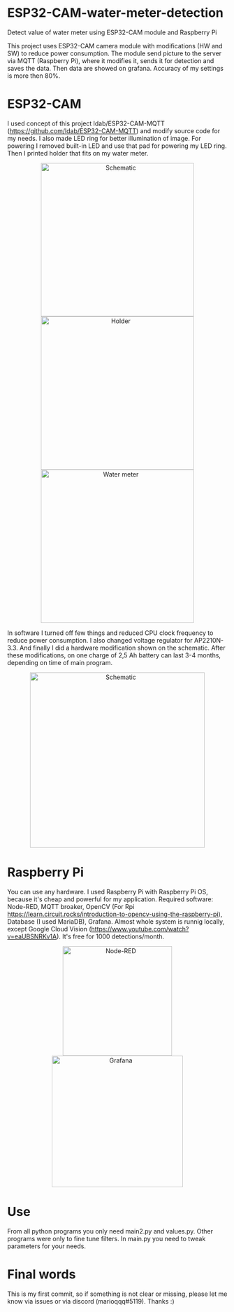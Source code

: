 # ESP32-CAM-water-meter-detection
Detect value of water meter using ESP32-CAM module and Raspberry Pi

This project uses ESP32-CAM camera module with modifications (HW and SW) to reduce power consumption. The module send picture to the server via MQTT (Raspberry Pi), where it modifies it, sends it for detection and saves the data. Then data are showed on grafana. Accuracy of my settings is more then 80%.

# ESP32-CAM
I used concept of this project ldab/ESP32-CAM-MQTT (https://github.com/ldab/ESP32-CAM-MQTT) and modify source code for my needs. I also made LED ring for better illumination of image. For powering I removed built-in LED and use that pad for powering my LED ring. Then I printed holder that fits on my water meter.

<p align="center">
  <img src="https://user-images.githubusercontent.com/93001533/165036330-9b6be7a9-bf80-417b-b244-fe3f3a429f48.png" alt="Schematic" height="350"/>
  <img src="https://user-images.githubusercontent.com/93001533/165036760-9d0ab7e6-6bdd-4bc4-bec4-07aaecccbb99.png" alt="Holder" height="350"/>
  <img src="https://user-images.githubusercontent.com/93001533/165036355-49c77b59-7057-4476-9c2e-15483e40d283.png" alt="Water meter" height="350"/>
</p>
In software I turned off few things and reduced CPU clock frequency to reduce power consumption. I also changed voltage regulator for AP2210N-3.3. And finally I did a hardware modification shown on the schematic. After these modifications, on one charge of 2,5 Ah battery can last 3-4 months, depending on time of main program.

<p align="center">
  <img src="https://user-images.githubusercontent.com/93001533/165039323-fad308d3-c15c-46ce-819a-2e651f4b62ac.png" alt="Schematic" width="400"/>
</p>

# Raspberry Pi
You can use any hardware. I used Raspberry Pi with Raspberry Pi OS, because it's cheap and powerful for my application. Required software: Node-RED, MQTT broaker, OpenCV (For Rpi https://learn.circuit.rocks/introduction-to-opencv-using-the-raspberry-pi), Database (I used MariaDB), Grafana. Almost whole system is runnig locally, except Google Cloud Vision (https://www.youtube.com/watch?v=eaUBSNRKv1A). It's free for 1000 detections/month.

<p align="center">
  <img src="https://user-images.githubusercontent.com/93001533/165040818-18f7e09e-a50c-4717-8c48-ee41d6d78d75.png" alt="Node-RED" height="250"/>
  <img src="https://user-images.githubusercontent.com/93001533/165035822-d5094441-1f8e-47e0-95d2-24953932a834.png" alt="Grafana" height="300"/>
  </p>

# Use
From all python programs you only need main2.py and values.py. Other programs were only to fine tune filters. In main.py you need to tweak parameters for your needs.

# Final words
This is my first commit, so if something is not clear or missing, please let me know via issues or via discord (marioqqq#5119). Thanks :)
